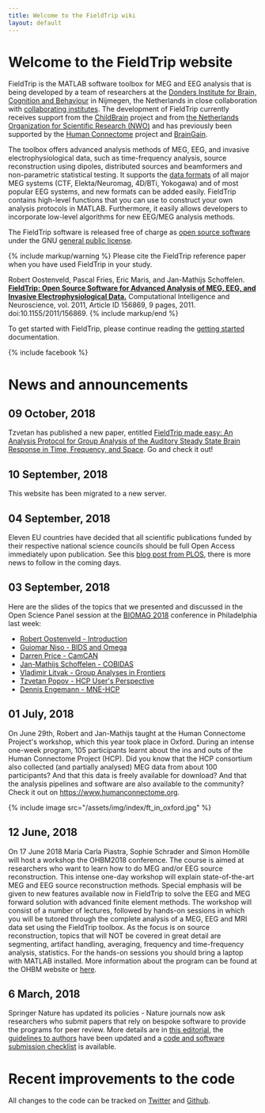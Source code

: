 ```yaml
---
title: Welcome to the FieldTrip wiki
layout: default
---
```


# Welcome to the FieldTrip website

FieldTrip is the MATLAB software toolbox for MEG and EEG analysis that is being developed by a team of researchers at the [Donders Institute for Brain, Cognition and Behaviour](http://www.ru.nl/donders) in Nijmegen, the Netherlands in close collaboration with [collaborating institutes](/external_links#collaborating_institutes). The development of FieldTrip currently receives support from the [ChildBrain](http://www.childbrain.eu) project and from [the Netherlands Organization for Scientific Research (NWO)](http://www.nwo.nl) and has previously been supported by the [Human Connectome](http://humanconnectome.org) project and [BrainGain](http://www.braingain.nl).

The toolbox offers advanced analysis methods of MEG, EEG, and invasive electrophysiological data, such as time-frequency analysis, source reconstruction using dipoles, distributed sources and beamformers and non-parametric statistical testing. It supports the [data formats](/faq/dataformat) of all major MEG systems (CTF, Elekta/Neuromag, 4D/BTi, Yokogawa) and of most popular EEG systems, and new formats can be added easily. FieldTrip contains high-level functions that you can use to construct your own analysis protocols in MATLAB. Furthermore, it easily allows developers to incorporate low-level algorithms for new EEG/MEG analysis methods.

The FieldTrip software is released free of charge as [open source software](http://en.wikipedia.org/wiki/Open_source) under the GNU [general public license](http://www.gnu.org/copyleft/gpl.html).

{% include markup/warning %}
Please cite the FieldTrip reference paper when you have used FieldTrip in your study.

Robert Oostenveld, Pascal Fries, Eric Maris, and Jan-Mathijs Schoffelen. **[FieldTrip: Open Source Software for Advanced Analysis of MEG, EEG, and Invasive Electrophysiological Data.](http://www.hindawi.com/journals/cin/2011/156869)** Computational Intelligence and Neuroscience, vol. 2011, Article ID 156869, 9 pages, 2011. doi:10.1155/2011/156869.
{% include markup/end %}

To get started with FieldTrip, please continue reading the [getting started](/getting_started) documentation.

{% include facebook %}

# News and announcements

## 09 October, 2018

Tzvetan has published a new paper, entitled [FieldTrip made easy: An Analysis Protocol for Group Analysis of the Auditory Steady State Brain Response in Time, Frequency, and Space](https://www.frontiersin.org/articles/10.3389/fnins.2018.00711/full). Go and check it out!

## 10 September, 2018

This website has been migrated to a new server.

## 04 September, 2018

Eleven EU countries have decided that all scientific publications funded by their respective national science councils should be full Open Access immediately upon publication. See this [blog post from PLOS](https://blogs.plos.org/plos/2018/09/open-access-publishing-forges-ahead-in-europe/), there is more news to follow in the coming days.

## 03 September, 2018

Here are the slides of the topics that we presented and discussed in the Open Science Panel session at the [BIOMAG 2018](http://www.biomag2018.org) conference in Philadelphia last week:

-   [Robert Oostenveld - Introduction](https://www.slideshare.net/RobertOostenveld/biomag2018-robert-oostenveld-open-science-intro)
-   [Guiomar Niso - BIDS and Omega](https://www.slideshare.net/JuliaGuiomarNisoGaln/guiomar-niso-biomag-2018-open-science-meg)
-   [Darren Price - CamCAN](https://www.slideshare.net/RobertOostenveld/biomag2018-darren-price-camcan)
-   [Jan-Mathijs Schoffelen - COBIDAS](https://www.slideshare.net/RobertOostenveld/biomag2018-janmathijs-schoffelen-cobidas)
-   [Vladimir Litvak - Group Analyses in Frontiers](https://www.slideshare.net/RobertOostenveld/biomag2018-vladimir-litvak-frontiers)
-   [Tzvetan Popov - HCP User's Perspective](https://www.slideshare.net/RobertOostenveld/biomag2018-tzvetan-popov-hcp-from-a-users-perspective)
-   [Dennis Engemann - MNE-HCP](https://www.slideshare.net/RobertOostenveld/biomag2018-denis-engemann-mnehcp)

## 01 July, 2018

On June 29th, Robert and Jan-Mathijs taught at the Human Connectome Project's workshop, which this year took place in Oxford. During an intense one-week program, 105 participants learnt about the ins and outs of the Human Connectome Project (HCP). Did you know that the HCP consortium also collected (and partially analysed) MEG data from about 100 participants? And that this data is freely available for download? And that the analysis pipelines and software are also available to the community? Check it out on <https://www.humanconnectome.org>.

{% include image src="/assets/img/index/ft_in_oxford.jpg" %}

## 12 June, 2018

On 17 June 2018 Maria Carla Piastra, Sophie Schrader and Simon Homölle will host a workshop the OHBM2018 conference. The course is aimed at researchers who want to learn how to do MEG and/or EEG source reconstruction. This intense one-day workshop will explain state-of-the-art MEG and EEG source reconstruction methods. Special emphasis will be given to new features available now in FieldTrip to solve the EEG and MEG forward solution with advanced finite element methods. The workshop will consist of a number of lectures, followed by hands-on sessions in which you will be tutored through the complete analysis of a MEG, EEG and MRI data set using the FieldTrip toolbox. As the focus is on source reconstruction, topics that will NOT be covered in great detail are segmenting, artifact handling, averaging, frequency and time-frequency analysis, statistics. For the hands-on sessions you should bring a laptop with MATLAB installed. More information about the program can be found at the OHBM website or [here](/workshop/ohbm2018).

## 6 March, 2018

Springer Nature has updated its policies - Nature journals now ask researchers who submit papers that rely on bespoke software to provide the programs for peer review. More details are in [this editorial](https://www.nature.com/articles/d41586-018-02741-4), the [guidelines to authors](https://www.nature.com/authors/policies/availability.html#code) have been updated and a [code and software submission checklist](http://www.nature.com/documents/GuidelinesCodePublication.pdf) is available.

# Recent improvements to the code

All changes to the code can be tracked on [Twitter](http://twitter.com/fieldtriptoolbx) and [Github](/development/git).
